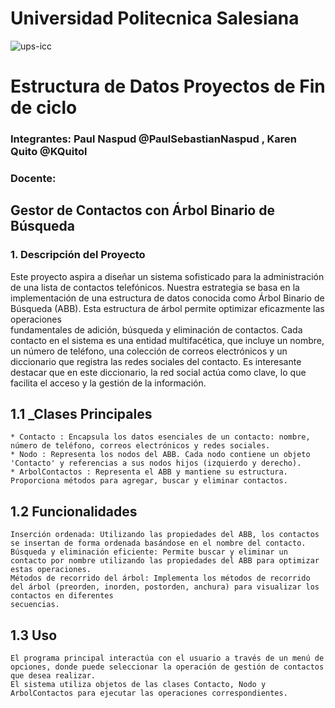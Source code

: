 # Universidad Politecnica Salesiana 
![ups-icc](https://github.com/PaulSebastianNaspud/estructura-u2-pratica3/assets/131235143/d8801de9-eea7-49f5-9594-fe27f5d55528) 

# Estructura de Datos Proyectos de Fin de ciclo

### Integrantes: Paul Naspud @PaulSebastianNaspud , Karen Quito @KQuitol
### Docente: 

## Gestor de Contactos con Árbol Binario de Búsqueda
### 1. Descripción del Proyecto
  Este proyecto aspira a diseñar un sistema sofisticado para la administración de una lista de contactos telefónicos. Nuestra estrategia se basa en la    
  implementación de una estructura de datos conocida como Árbol Binario de Búsqueda (ABB). Esta estructura de árbol permite optimizar eficazmente las operaciones  
  fundamentales de adición, búsqueda y eliminación de contactos.
  Cada contacto en el sistema es una entidad multifacética, que incluye un nombre, un número de teléfono, una colección de correos electrónicos y un diccionario que 
  registra las redes sociales del contacto. Es interesante destacar que en este diccionario, la red social actúa como clave, lo que facilita el acceso y la gestión
  de la información.

## 1.1 _Clases Principales
    * Contacto : Encapsula los datos esenciales de un contacto: nombre, número de teléfono, correos electrónicos y redes sociales.
    * Nodo : Representa los nodos del ABB. Cada nodo contiene un objeto 'Contacto' y referencias a sus nodos hijos (izquierdo y derecho).
    * ArbolContactos : Representa el ABB y mantiene su estructura. Proporciona métodos para agregar, buscar y eliminar contactos.
  
## 1.2 Funcionalidades
    Inserción ordenada: Utilizando las propiedades del ABB, los contactos se insertan de forma ordenada basándose en el nombre del contacto.
    Búsqueda y eliminación eficiente: Permite buscar y eliminar un contacto por nombre utilizando las propiedades del ABB para optimizar estas operaciones.
    Métodos de recorrido del árbol: Implementa los métodos de recorrido del árbol (preorden, inorden, postorden, anchura) para visualizar los contactos en diferentes
    secuencias.
  
## 1.3 Uso
    El programa principal interactúa con el usuario a través de un menú de opciones, donde puede seleccionar la operación de gestión de contactos que desea realizar.
    El sistema utiliza objetos de las clases Contacto, Nodo y ArbolContactos para ejecutar las operaciones correspondientes.
